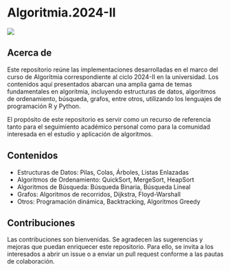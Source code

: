 # Algoritmia.2024-II

<div>
  <img src="https://t3.ftcdn.net/jpg/07/32/10/90/360_F_732109080_4lXwGofazqAiysUpcCnrbflsNOl9EMdW.jpg">
</div>

## Acerca de

Este repositorio reúne las implementaciones desarrolladas en el marco del curso de Algoritmia correspondiente al ciclo 2024-II en la universidad. Los contenidos aquí presentados abarcan una amplia gama de temas fundamentales en algoritmia, incluyendo estructuras de datos, algoritmos de ordenamiento, búsqueda, grafos, entre otros, utilizando los lenguajes de programación R y Python.

El propósito de este repositorio es servir como un recurso de referencia tanto para el seguimiento académico personal como para la comunidad interesada en el estudio y aplicación de algoritmos. 

## Contenidos
- Estructuras de Datos: Pilas, Colas, Árboles, Listas Enlazadas
- Algoritmos de Ordenamiento: QuickSort, MergeSort, HeapSort
- Algoritmos de Búsqueda: Búsqueda Binaria, Búsqueda Lineal
- Grafos: Algoritmos de recorridos, Dijkstra, Floyd-Warshall
- Otros: Programación dinámica, Backtracking, Algoritmos Greedy

## Contribuciones
Las contribuciones son bienvenidas. Se agradecen las sugerencias y mejoras que puedan enriquecer este repositorio. Para ello, se invita a los interesados a abrir un issue o a enviar un pull request conforme a las pautas de colaboración.
